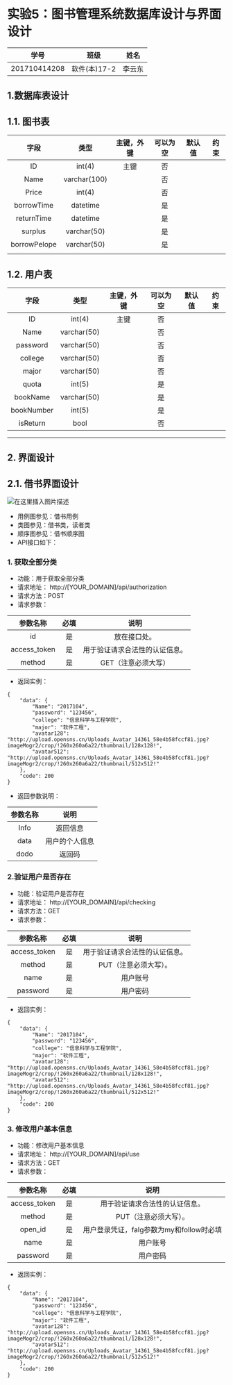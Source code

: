 # 实验5：图书管理系统数据库设计与界面设计
|学号|班级|姓名|
|:-------:|:-------------: | :----------:|
|201710414208|软件(本)17-2|李云东|

## 1.数据库表设计

## 1.1. 图书表
|    字段    |     类型     | 主键，外键 | 可以为空 | 默认值 | 约束 |
| :--------: | :----------: | :--------: | :------: | :----: | :--: |
|     ID     |    int(4)    |    主键    |    否    |        |      |
|    Name    | varchar(100) |            |    否    |        |      |
|   Price    |    int(4)    |            |    否    |        |      |
|   borrowTime   |   datetime   |            |    是    |        |      |
|   returnTime   |   datetime   |            |    是    |        |      |
| surplus | varchar(50)  |            |    是    |        |      |
| borrowPelope | varchar(50)  |            |    是    |        |      |
|            |              |            |          |        |      |

## 1.2. 用户表
|    字段    |    类型     | 主键，外键 | 可以为空 | 默认值 | 约束 |
| :--------: | :---------: | :--------: | :------: | :----: | :--: |
|     ID     |   int(4)    |    主键    |    否    |        |      |
|    Name    | varchar(50) |            |    否    |        |      |
|  password  | varchar(50) |            |    否    |        |      |
|   college|    varchar(50)    |            |    否    |        |      |
|   major|    varchar(50)    |            |    否    |        |      |
|  quota | int(5) |            |    是|        |      |
| bookName | varchar(50) |            |    是    |        |      |
| bookNumber | int(5) |            |    是    |        |      |
|  isReturn  |    bool     |            |    否    |        |      |

***

## 2. 界面设计
## 2.1. 借书界面设计
![在这里插入图片描述](https://img-blog.csdnimg.cn/20200426223643417.png?x-oss-process=image/watermark,type_ZmFuZ3poZW5naGVpdGk,shadow_10,text_aHR0cHM6Ly9ibG9nLmNzZG4ubmV0L2x5ZGRhc2h1YWlnZQ==,size_16,color_FFFFFF,t_70)


- 用例图参见：借书用例
- 类图参见：借书类，读者类
- 顺序图参见：借书顺序图
- API接口如下：

### 1. 获取全部分类

- 功能：用于获取全部分类
- 请求地址： http://[YOUR_DOMAIN]/api/authorization
- 请求方法：POST
- 请求参数：

|   参数名称   | 必填 |              说明              |
| :----------: | :--: | :----------------------------: |
| id|  是  | 放在接口<id>处。 |
| access_token |  是  | 用于验证请求合法性的认证信息。 |
|    method    |  是  |         GET（注意必须大写）         |

- 返回实例：
```
{
    "data": {
        "Name": "2017104",
        "password": "123456",
        "college": "信息科学与工程学院",
        "major": "软件工程",
        "avatar128": "http://upload.opensns.cn/Uploads_Avatar_14361_58e4b58fccf81.jpg?imageMogr2/crop/!260x260a6a22/thumbnail/128x128!",
        "avatar512": "http://upload.opensns.cn/Uploads_Avatar_14361_58e4b58fccf81.jpg?imageMogr2/crop/!260x260a6a22/thumbnail/512x512!"
    },
    "code": 200
}
```
- 返回参数说明：
  
| 参数名称 |      说明      |
| :------: | :------------: |
|   Info   |    返回信息    |
|   data   | 用户的个人信息 |
|   dodo   |     返回码     |

### 2.验证用户是否存在
- 功能：验证用户是否存在
- 请求地址： http://[YOUR_DOMAIN]/api/checking
- 请求方法：GET
- 请求参数：

|   参数名称   | 必填 |              说明              |
| :----------: | :--: | :----------------------------: |
| access_token |  是  | 用于验证请求合法性的认证信息。 |
|    method    |  是  |         PUT（注意必须大写）。         |
|    name|  是  |         用户账号         |
|    password|  是  |         用户密码         

- 返回实例：
```
{
    "data": {
        "Name": "2017104",
        "password": "123456",
        "college": "信息科学与工程学院",
        "major": "软件工程",
        "avatar128": "http://upload.opensns.cn/Uploads_Avatar_14361_58e4b58fccf81.jpg?imageMogr2/crop/!260x260a6a22/thumbnail/128x128!",
        "avatar512": "http://upload.opensns.cn/Uploads_Avatar_14361_58e4b58fccf81.jpg?imageMogr2/crop/!260x260a6a22/thumbnail/512x512!"
    },
    "code": 200
}

```
###  3. 修改用户基本信息
- 功能：修改用户基本信息
- 请求地址： http://[YOUR_DOMAIN]/api/use
- 请求方法：GET
- 请求参数：

|   参数名称   | 必填 |              说明              |
| :----------: | :--: | :----------------------------: |
| access_token |  是  | 用于验证请求合法性的认证信息。 |
|    method    |  是  |         PUT（注意必须大写）。         |
|    open_id|  是  |         用户登录凭证，falg参数为my和follow时必填         |
|    name|  是  |         用户账号         |
|    password|  是  |         用户密码         |



- 返回实例：
```
{
    "data": {
        "Name": "2017104",
        "password": "123456",
        "college": "信息科学与工程学院",
        "major": "软件工程",
        "avatar128": "http://upload.opensns.cn/Uploads_Avatar_14361_58e4b58fccf81.jpg?imageMogr2/crop/!260x260a6a22/thumbnail/128x128!",
        "avatar512": "http://upload.opensns.cn/Uploads_Avatar_14361_58e4b58fccf81.jpg?imageMogr2/crop/!260x260a6a22/thumbnail/512x512!"
    },
    "code": 200
}
```

